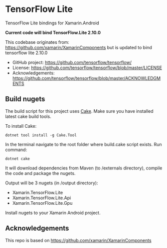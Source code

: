 # TensorFlow Lite

TensorFlow Lite bindings for Xamarin.Android

**Current code will bind TensorFlow.Lite 2.10.0**

This codebase originates from: https://github.com/xamarin/XamarinComponents
but is updated to bind tensorflow lite 2.10.0


 * GitHub project: https://github.com/tensorflow/tensorflow/ 
 * License: https://github.com/tensorflow/tensorflow/blob/master/LICENSE 
 * Acknowledgements: https://github.com/tensorflow/tensorflow/blob/master/ACKNOWLEDGMENTS


## Build nugets

The build script for this project uses [Cake](http://cakebuild.net). Make sure you have installed latest cake build tools.

To install Cake:

```
dotnet tool install -g Cake.Tool	
```

In the terminal navigate to the root folder where build.cake script exists.
Run command: 

```
dotnet cake
```

It will download dependencies from Maven (to /externals directory), compile the code and package the nugets.

Output will be 3 nugets (in /output directory):

* Xamarin.TensorFlow.Lite
* Xamarin.TensorFlow.Lite.Api
* Xamarin.TensorFlow.Lite.Gpu

Install nugets to your Xamarin Android project.

## Acknowledgements
This repo is based on https://github.com/xamarin/XamarinComponents
